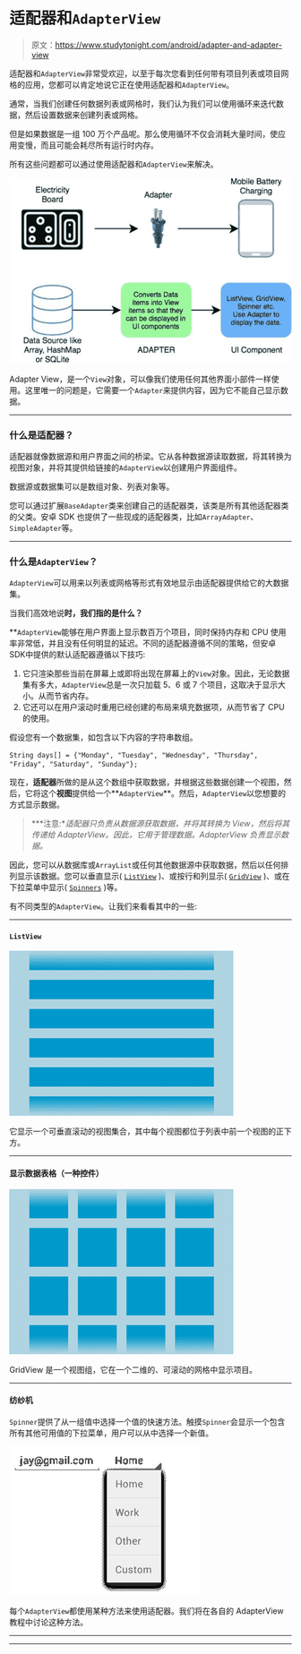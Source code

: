 # 适配器和`AdapterView`

> 原文：<https://www.studytonight.com/android/adapter-and-adapter-view>

适配器和`AdapterView`非常受欢迎，以至于每次您看到任何带有项目列表或项目网格的应用，您都可以肯定地说它正在使用适配器和`AdapterView`。

通常，当我们创建任何数据列表或网格时，我们认为我们可以使用循环来迭代数据，然后设置数据来创建列表或网格。

但是如果数据是一组 100 万个产品呢。那么使用循环不仅会消耗大量时间，使应用变慢，而且可能会耗尽所有运行时内存。

所有这些问题都可以通过使用适配器和`AdapterView`来解决。

![Analogy for Adapter and Adapter View in Android](img/62974f31afd825eadd9c3cb4b1fdcc88.png)

Adapter View，是一个`View`对象，可以像我们使用任何其他界面小部件一样使用。这里唯一的问题是，它需要一个`Adapter`来提供内容，因为它不能自己显示数据。

* * *

### 什么是适配器？

适配器就像数据源和用户界面之间的桥梁。它从各种数据源读取数据，将其转换为视图对象，并将其提供给链接的`AdapterView`以创建用户界面组件。

数据源或数据集可以是数组对象、列表对象等。

您可以通过扩展`BaseAdapter`类来创建自己的适配器类，该类是所有其他适配器类的父类。安卓 SDK 也提供了一些现成的适配器类，比如`ArrayAdapter`、`SimpleAdapter`等。

* * *

### 什么是`AdapterView`？

`AdapterView`可以用来以列表或网格等形式有效地显示由适配器提供给它的大数据集。

当我们高效地说**时，我们指的是什么？**

 **`AdapterView`能够在用户界面上显示数百万个项目，同时保持内存和 CPU 使用率非常低，并且没有任何明显的延迟。不同的适配器遵循不同的策略，但安卓SDK中提供的默认适配器遵循以下技巧:

1.  它只渲染那些当前在屏幕上或即将出现在屏幕上的`View`对象。因此，无论数据集有多大，`AdapterView`总是一次只加载 5、6 或 7 个项目，这取决于显示大小。从而节省内存。
2.  它还可以在用户滚动时重用已经创建的布局来填充数据项，从而节省了 CPU 的使用。

假设您有一个数据集，如包含以下内容的字符串数组。

```
String days[] = {"Monday", "Tuesday", "Wednesday", "Thursday", "Friday", "Saturday", "Sunday"};
```

现在，**适配器**所做的是从这个数组中获取数据，并根据这些数据创建一个视图，然后，它将这个**视图**提供给一个**`AdapterView`**。然后，`AdapterView`以您想要的方式显示数据。

> ***注意:**适配器只负责从数据源获取数据，并将其转换为 View，然后将其传递给 AdapterView。因此，它用于管理数据。AdapterView 负责显示数据。*

因此，您可以从数据库或`ArrayList`或任何其他数据源中获取数据，然后以任何排列显示该数据。您可以垂直显示( [`ListView`](android-listview) )、或按行和列显示( [`GridView`](android-gridview) )、或在下拉菜单中显示( [`Spinners`](spinner-in-android) )等。

有不同类型的`AdapterView`。让我们来看看其中的一些:

* * *

#### `ListView`

![ListView AdapterView in Android](img/ba66bd22405d01a953b36d64047cc340.png)

它显示一个可垂直滚动的视图集合，其中每个视图都位于列表中前一个视图的正下方。

* * *

#### 显示数据表格（一种控件）

![GridView AdapterView in Android](img/36844a2e0f95e9b3fda8328a96309337.png)

GridView 是一个视图组，它在一个二维的、可滚动的网格中显示项目。

* * *

#### 纺纱机

`Spinner`提供了从一组值中选择一个值的快速方法。触摸`Spinner`会显示一个包含所有其他可用值的下拉菜单，用户可以从中选择一个新值。

![Spinner AdapterView in Android](img/a1b67da11941827163158c6d8788db32.png)

每个`AdapterView`都使用某种方法来使用适配器。我们将在各自的 AdapterView 教程中讨论这种方法。

* * *

* * ***